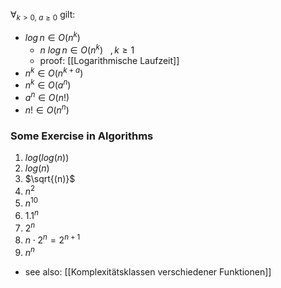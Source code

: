 $\forall_{k>0,\ a \geq 0}$ gilt:
- $log\, n \in O(n^k)$ 
	- $n\ log\, n \in O(n^{k})\ \ \ , k \geq 1$
	- proof: [[Logarithmische Laufzeit]]
- $n^{k} \in O(n^{k + a})$
- $n^{k}\in O(a^{n})$
- $a^{n} \in O(n!)$
- $n! \in O(n^{n})$ 

### Some Exercise in Algorithms
1. $log(log(n))$
2. $log(n)$
3. $\sqrt{(n)}$
4. $n^{2}$
5. $n^{10}$
6. $1.1^{n}$
7. $2^{n}$
8. $n \cdot 2^{n} = 2^{n+1}$ 
9. $n^{n}$ 


- see also: [[Komplexitätsklassen verschiedener Funktionen]]